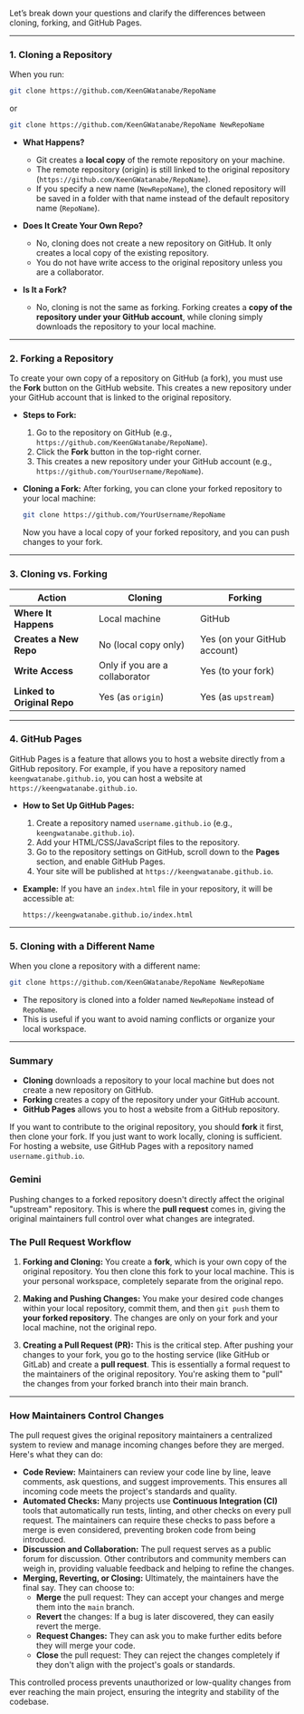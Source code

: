 Let’s break down your questions and clarify the differences between cloning, forking, and GitHub Pages.

---

### **1. Cloning a Repository**
When you run:

```bash
git clone https://github.com/KeenGWatanabe/RepoName
```

or

```bash
git clone https://github.com/KeenGWatanabe/RepoName NewRepoName
```

- **What Happens?**
  - Git creates a **local copy** of the remote repository on your machine.
  - The remote repository (origin) is still linked to the original repository (`https://github.com/KeenGWatanabe/RepoName`).
  - If you specify a new name (`NewRepoName`), the cloned repository will be saved in a folder with that name instead of the default repository name (`RepoName`).

- **Does It Create Your Own Repo?**
  - No, cloning does not create a new repository on GitHub. It only creates a local copy of the existing repository.
  - You do not have write access to the original repository unless you are a collaborator.

- **Is It a Fork?**
  - No, cloning is not the same as forking. Forking creates a **copy of the repository under your GitHub account**, while cloning simply downloads the repository to your local machine.

---

### **2. Forking a Repository**
To create your own copy of a repository on GitHub (a fork), you must use the **Fork** button on the GitHub website. This creates a new repository under your GitHub account that is linked to the original repository.

- **Steps to Fork:**
  1. Go to the repository on GitHub (e.g., `https://github.com/KeenGWatanabe/RepoName`).
  2. Click the **Fork** button in the top-right corner.
  3. This creates a new repository under your GitHub account (e.g., `https://github.com/YourUsername/RepoName`).

- **Cloning a Fork:**
  After forking, you can clone your forked repository to your local machine:

  ```bash
  git clone https://github.com/YourUsername/RepoName
  ```

  Now you have a local copy of your forked repository, and you can push changes to your fork.

---

### **3. Cloning vs. Forking**
| **Action** | **Cloning** | **Forking** |
|------------|-------------|-------------|
| **Where It Happens** | Local machine | GitHub |
| **Creates a New Repo** | No (local copy only) | Yes (on your GitHub account) |
| **Write Access** | Only if you are a collaborator | Yes (to your fork) |
| **Linked to Original Repo** | Yes (as `origin`) | Yes (as `upstream`) |

---

### **4. GitHub Pages**
GitHub Pages is a feature that allows you to host a website directly from a GitHub repository. For example, if you have a repository named `keengwatanabe.github.io`, you can host a website at `https://keengwatanabe.github.io`.

- **How to Set Up GitHub Pages:**
  1. Create a repository named `username.github.io` (e.g., `keengwatanabe.github.io`).
  2. Add your HTML/CSS/JavaScript files to the repository.
  3. Go to the repository settings on GitHub, scroll down to the **Pages** section, and enable GitHub Pages.
  4. Your site will be published at `https://keengwatanabe.github.io`.

- **Example:**
  If you have an `index.html` file in your repository, it will be accessible at:
  ```
  https://keengwatanabe.github.io/index.html
  ```

---

### **5. Cloning with a Different Name**
When you clone a repository with a different name:

```bash
git clone https://github.com/KeenGWatanabe/RepoName NewRepoName
```

- The repository is cloned into a folder named `NewRepoName` instead of `RepoName`.
- This is useful if you want to avoid naming conflicts or organize your local workspace.

---

### **Summary**
- **Cloning** downloads a repository to your local machine but does not create a new repository on GitHub.
- **Forking** creates a copy of the repository under your GitHub account.
- **GitHub Pages** allows you to host a website from a GitHub repository.

If you want to contribute to the original repository, you should **fork** it first, then clone your fork. If you just want to work locally, cloning is sufficient. For hosting a website, use GitHub Pages with a repository named `username.github.io`.

### Gemini
Pushing changes to a forked repository doesn't directly affect the original "upstream" repository. This is where the **pull request** comes in, giving the original maintainers full control over what changes are integrated.

### The Pull Request Workflow

1.  **Forking and Cloning:** You create a **fork**, which is your own copy of the original repository. You then clone this fork to your local machine. This is your personal workspace, completely separate from the original repo.

2.  **Making and Pushing Changes:** You make your desired code changes within your local repository, commit them, and then `git push` them to **your forked repository**. The changes are only on your fork and your local machine, not the original repo.

3.  **Creating a Pull Request (PR):** This is the critical step. After pushing your changes to your fork, you go to the hosting service (like GitHub or GitLab) and create a **pull request**. This is essentially a formal request to the maintainers of the original repository. You're asking them to "pull" the changes from your forked branch into their main branch. 

---

### How Maintainers Control Changes

The pull request gives the original repository maintainers a centralized system to review and manage incoming changes before they are merged. Here's what they can do:

* **Code Review:** Maintainers can review your code line by line, leave comments, ask questions, and suggest improvements. This ensures all incoming code meets the project's standards and quality.
* **Automated Checks:** Many projects use **Continuous Integration (CI)** tools that automatically run tests, linting, and other checks on every pull request. The maintainers can require these checks to pass before a merge is even considered, preventing broken code from being introduced.
* **Discussion and Collaboration:** The pull request serves as a public forum for discussion. Other contributors and community members can weigh in, providing valuable feedback and helping to refine the changes.
* **Merging, Reverting, or Closing:** Ultimately, the maintainers have the final say. They can choose to:
    * **Merge** the pull request: They can accept your changes and merge them into the `main` branch.
    * **Revert** the changes: If a bug is later discovered, they can easily revert the merge.
    * **Request Changes:** They can ask you to make further edits before they will merge your code.
    * **Close** the pull request: They can reject the changes completely if they don't align with the project's goals or standards.

This controlled process prevents unauthorized or low-quality changes from ever reaching the main project, ensuring the integrity and stability of the codebase.
